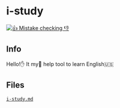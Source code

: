 # i-study

[![👍 Mistake checking 👎](https://img.shields.io/travis/retyui/i-study.svg?label=👍_Mistake_checking_👎)](https://travis-ci.org/retyui/i-study)

## Info
Hello!✋
It my👶 help tool to learn English:us:

## Files
[`i-study.md`](https://github.com/retyui/i-study/blob/master/i-study.md)